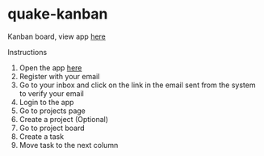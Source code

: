 # quake-kanban
Kanban board, view app <a href="https://quake-kanban.azurewebsites.net/" target="_blank">here</a>

Instructions

1. Open the app <a href="https://quake-kanban.azurewebsites.net/" target="_blank">here</a>
2. Register with your email
3. Go to your inbox and click on the link in the email sent from the system to verify your email
4. Login to the app
5. Go to projects page
6. Create a project (Optional)
7. Go to project board
8. Create a task
9. Move task to the next column

